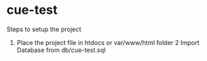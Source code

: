# cue-test

Steps to setup the project 

1. Place the project file in htdocs or var/www/html folder
2  Import Database from db/cue-test.sql
